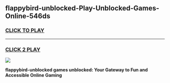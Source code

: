 
## flappybird-unblocked-Play-Unblocked-Games-Online-546ds
<h3>
<a href="https://premium76.site?title=flappybird-unblocked&ref=25A">CLICK TO PLAY</a></h3>
<hr>

<h3>
<a href="https://premium76.site?title=flappybird-unblocked&ref=25A">CLICK 2 PLAY</a>
  
</h3>

<a href="https://premium76.site?title=flappybird-unblocked&ref=25A"><img src="https://clearcache.store/games.png"></a>


**flappybird-unblocked games unblocked: Your Gateway to Fun and Accessible Online Gaming**
